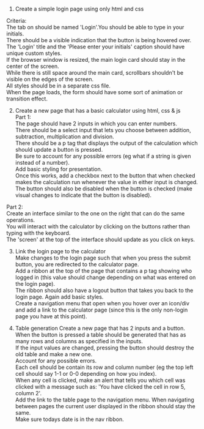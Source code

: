 1. Create a simple login page using only html and css

Criteria:  
The tab on should be named 'Login'.You should be able to type in your initials.  
There should be a visible indication that the button is being hovered over.  
The 'Login' title and the 'Please enter your initials' caption should have unique custom styles.  
If the browser window is resized, the main login card should stay in the center of the screen.  
While there is still space around the main card, scrollbars shouldn't be visible on the edges of the screen.  
All styles should be in a separate css file.  
When the page loads, the form should have some sort of animation or transition effect.  

2. Create a new page that has a basic calculator using html, css & js  
Part 1:  
The page should have 2 inputs in which you can enter numbers.  
There should be a select input that lets you choose between addition, subtraction, multiplication and division.  
There should be a p tag that displays the output of the calculation which should update a button is pressed.  
Be sure to account for any possible errors (eg what if a string is given instead of a number).  
Add basic styling for presentation.  
Once this works, add a checkbox next to the button that when checked makes the calculation run whenever the value in either input is changed.  
The button should also be disabled when the button is checked (make visual changes to indicate that the button is disabled).  

Part 2:  
Create an interface similar to the one on the right that can do the same operations.  
You will interact with the calculator by clicking on the buttons rather than typing with the keyboard.  
The 'screen' at the top of the interface should update as you click on keys.  

3. Link the login page to the calculator  
Make changes to the login page such that when you press the submit button, you are redirected to the calculator page.  
Add a ribbon at the top of the page that contains a p tag showing who logged in (this value should change depending on what was entered on the login page).  
The ribbon should also have a logout button that takes you back to the login page. Again add basic styles.  
Create a navigation menu that open when you hover over an icon/div and add a link to the calculator page (since this is the only non-login page you have at this point).  

4. Table generation
Create a new page that has 2 inputs and a button.  
When the button is pressed a table should be generated that has as many rows and columns as specified in the inputs.  
If the input values are changed, pressing the button should destroy the old table and make a new one.  
Account for any possible errors.  
Each cell should be contain its row and column number (eg the top left cell should say 1-1 or 0-0 depending on how you index).  
When any cell is clicked, make an alert that tells you which cell was clicked with a message such as: 'You have clicked the cell in row 5, column 2'.  
Add the link to the table page to the navigation menu. When navigating between pages the current user displayed in the ribbon should stay the same.  
Make sure todays date is in the nav ribbon.  

